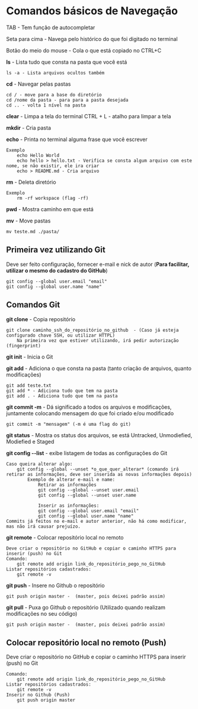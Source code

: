 # **Comandos básicos de Navegação** 

TAB - Tem função de autocompletar

Seta para cima - Navega pelo histórico do que foi digitado no terminal

Botão do meio do mouse - Cola o que está copiado no CTRL+C

**ls** - Lista tudo que consta na pasta que você está

    ls -a - Lista arquivos ocultos também

**cd** - Navegar pelas pastas

    cd / - move para a base do diretório
    cd /nome da pasta - para para a pasta desejada
    cd .. - volta 1 nível na pasta
    
**clear** - Limpa a tela do terminal 
    CTRL + L - atalho para limpar a tela

**mkdir** - Cria pasta

**echo** - Printa no terminal alguma frase que você escrever

    Exemplo
        echo Hello World
        echo hello > hello.txt - Verifica se consta algum arquivo com este nome, se não existir, ele ira criar
        echo > README.md - Cria arquivo

**rm** - Deleta diretório

    Exemplo
        rm -rf workspace (flag -rf)

**pwd** - Mostra caminho em que está

**mv** - Move pastas

    mv teste.md ./pasta/

## **Primeira vez utilizando Git**

Deve ser feito configuração, fornecer e-mail e nick de autor (**Para facilitar, utilizar o mesmo do cadastro do GitHub**)

    git config --global user.email "email"
    git config --global user.name "name" 

## **Comandos Git**

**git clone** - Copia repositório

    git clone caminho_ssh_do_repositório_no_github  - (Caso já esteja configurado chave SSH, ou utilizar HTTPL)
        Na primeira vez que estiver utilizando, irá pedir autorização (fingerprint)

**git init** - Inicia o Git

**git add** - Adiciona o que consta na pasta (tanto criação de arquivos, quanto modificações)

    git add teste.txt
    git add * - Adiciona tudo que tem na pasta
    git add . - Adiciona tudo que tem na pasta

**git commit -m** - Dá significado a todos os arquivos e modificações, juntamente colocando mensagem do que foi criado e/ou modificado

    git commit -m "mensagem" (-m é uma flag do git)

**git status** - Mostra os status dos arquivos, se está Untracked, Unmodiefied, Modiefied e Staged

**git config --list** - exibe listagem de todas as configurações do Git

    Caso queira alterar algo:
        git config --global --unset *o_que_quer_alterar* (comando irá retirar as informações, deve ser inserida as novas informações depois)    
            Exemplo de alterar e-mail e name:
                Retirar as informações
                git config --global --unset user.email
                git config --global --unset user.name

                Inserir as informações:
                git config --global user.email "email"
                git config --global user.name "name"
    Commits já feitos no e-mail e autor anterior, não há como modificar, mas não irá causar prejuízo.

**git remote** - Colocar repositório local no remoto

    Deve criar o repositório no GitHub e copiar o caminho HTTPS para inserir (push) no Git
    Comando:
        git remote add origin link_do_repositório_pego_no_GitHub
    Listar repositórios cadastrados:
        git remote -v

**git push** - Insere no Github o repositório 

    git push origin master -  (master, pois deixei padrão assim)

**git pull** - Puxa go Github o repositório (Utilizado quando realizam modificações no seu código)

    git push origin master -  (master, pois deixei padrão assim)

## **Colocar repositório local no remoto (Push)**

Deve criar o repositório no GitHub e copiar o caminho HTTPS para inserir (push) no Git

    Comando:
        git remote add origin link_do_repositório_pego_no_GitHub
    Listar repositórios cadastrados:
        git remote -v
    Inserir no Github (Push)
        git push origin master